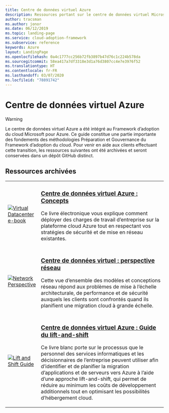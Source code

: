 ```yaml
---
title: Centre de données virtuel Azure
description: Ressources portant sur le centre de données virtuel Microsoft Azure
author: tracsman
ms.author: jonor
ms.date: 06/12/2019
ms.topic: landing-page
ms.service: cloud-adoption-framework
ms.subservice: reference
keywords: Azure
layout: LandingPage
ms.openlocfilehash: 0a4c1777cc256b72fb3897b47d76c1c224b578da
ms.sourcegitcommit: 58ea417a7df3318e3d1a76d3807cc4e7e3976f52
ms.translationtype: HT
ms.contentlocale: fr-FR
ms.lasthandoff: 03/07/2020
ms.locfileid: "78891742"
---
```

<!-- cSpell:ignore tracsman jonor -->

# <a name="azure-virtual-datacenter"></a>Centre de données virtuel Azure

> [!WARNING]
> Le centre de données virtuel Azure a été intégré au Framework d’adoption du cloud Microsoft pour Azure. Ce guide constitue une partie importante des fondements des méthodologies Préparation et Gouvernance du Framework d’adoption du cloud. Pour venir en aide aux clients effectuant cette transition, les ressources suivantes ont été archivées et seront conservées dans un dépôt GitHub distinct.

## <a name="archived-resources"></a>Ressources archivées

<!-- markdownlint-disable MD033 -->

<table>
<tr>
    <td style="width: 64px; vertical-align: middle;"><a href="https://raw.githubusercontent.com/microsoft/CloudAdoptionFramework/master/archive/vdc/Azure_Virtual_Datacenter.pdf"><img src="../_images/vdc/virtual-datacenter.svg" alt="Virtual Datacenter e-book" /></a></td>
    <td>
        <h3><a href="https://raw.githubusercontent.com/microsoft/CloudAdoptionFramework/master/archive/vdc/Azure_Virtual_Datacenter.pdf">Centre de données virtuel Azure : Concepts</a></h3>
        <p>Ce livre électronique vous explique comment déployer des charges de travail d’entreprise sur la plateforme cloud Azure tout en respectant vos stratégies de sécurité et de mise en réseau existantes.</p>
    </td>
</tr>
<tr>
    <td style="width: 64px; vertical-align: middle;"><a href="./networking-vdc.md"><img src="../_images/vdc/vdc-network.png" alt="Network Perspective" /></a></td>
    <td>
        <h3><a href="./networking-vdc.md">Centre de données virtuel : perspective réseau</a></h3>
        <p>Cette vue d’ensemble des modèles et conceptions réseau répond aux problèmes de mise à l’échelle architecturale, de performance et de sécurité auxquels les clients sont confrontés quand ils planifient une migration cloud à grande échelle.</p>
    </td>
</tr>
<tr>
    <td style="width: 64px; vertical-align: middle;"><a href="https://raw.githubusercontent.com/microsoft/CloudAdoptionFramework/master/archive/vdc/Azure_Virtual_Datacenter_Lift_and_Shift_Guide.pdf"><img src="../_images/vdc/vdc-lift-and-shift.png" alt="Lift and Shift Guide" /></a></td>
    <td>
        <h3><a href="https://raw.githubusercontent.com/microsoft/CloudAdoptionFramework/master/archive/vdc/Azure_Virtual_Datacenter_Lift_and_Shift_Guide.pdf">Centre de données virtuel Azure : Guide du lift-and-shift</a></h3>
        <p>Ce livre blanc porte sur le processus que le personnel des services informatiques et les décisionnaires de l’entreprise peuvent utiliser afin d’identifier et de planifier la migration d’applications et de serveurs vers Azure à l’aide d’une approche lift-and-shift, qui permet de réduire au minimum les coûts de développement additionnels tout en optimisant les possibilités d’hébergement cloud.</p>
    </td>
</tr>
</table>

<!-- markdownlint-enable MD033 -->
